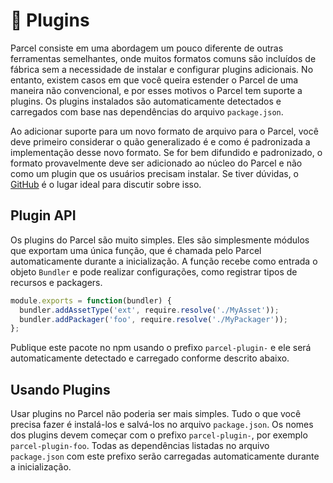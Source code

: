 # 🔌 Plugins

Parcel consiste em uma abordagem um pouco diferente de outras ferramentas semelhantes, onde muitos formatos comuns são incluídos de fábrica sem a necessidade de instalar e configurar plugins adicionais. No entanto, existem casos em que você queira estender o Parcel de uma maneira não convencional, e por esses motivos o Parcel tem suporte a plugins. Os plugins instalados são automaticamente detectados e carregados com base nas dependências do arquivo `package.json`.

Ao adicionar suporte para um novo formato de arquivo para o Parcel, você deve primeiro considerar o quão generalizado é e como é padronizada a implementação desse novo formato. Se for bem difundido e padronizado, o formato provavelmente deve ser adicionado ao núcleo do Parcel e não como um plugin que os usuários precisam instalar. Se tiver dúvidas, o [GitHub](https://github.com/parcel-bundler/parcel/issues) é o lugar ideal para discutir sobre isso.

## Plugin API

Os plugins do Parcel são muito simples. Eles são simplesmente módulos que exportam uma única função, que é chamada pelo Parcel automaticamente durante a inicialização. A função recebe como entrada o objeto `Bundler` e pode realizar configurações, como registrar tipos de recursos e packagers.

```javascript
module.exports = function(bundler) {
  bundler.addAssetType('ext', require.resolve('./MyAsset'));
  bundler.addPackager('foo', require.resolve('./MyPackager'));
};
```

Publique este pacote no npm usando o prefixo `parcel-plugin-` e ele será automaticamente detectado e carregado conforme descrito abaixo.

## Usando Plugins

Usar plugins no Parcel não poderia ser mais simples. Tudo o que você precisa fazer é instalá-los e salvá-los no arquivo `package.json`. Os nomes dos plugins devem começar com o prefixo `parcel-plugin-`, por exemplo `parcel-plugin-foo`. Todas as dependências listadas no arquivo `package.json` com este prefixo serão carregadas automaticamente durante a inicialização.

